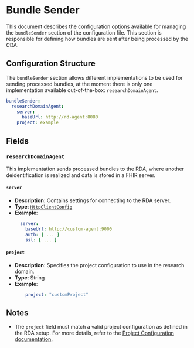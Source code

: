 # Bundle Sender <Badge type="tip" text="Clinical Domain Agent" /> <Badge type="warning" text="Since 5.0" />

This document describes the configuration options available for managing the `bundleSender` section
of the configuration file. This section is responsible for defining how bundles are sent after being
processed by the CDA.

## Configuration Structure

The `bundleSender` section allows different implementations to be used for sending processed
bundles, at the moment there is only one implementation available out-of-the-box:
`researchDomainAgent`.

```yaml
bundleSender:
  researchDomainAgent:
    server:
      baseUrl: http://rd-agent:8080
    project: example
```

## Fields

### `researchDomainAgent` <Badge type="warning" text="Since 5.0" />

This implementation sends processed bundles to the RDA, where another deidentification is realized
and data is stored in a FHIR server.

#### `server` <Badge type="warning" text="Since 5.0" />

* **Description**: Contains settings for connecting to the RDA server.
* **Type**: [`HttpClientConfig`](../types/HttpClientConfig)
* **Example**:
  ```yaml
    server:
      baseUrl: http://custom-agent:9000
      auth: [ ... ]
      ssl: [ ... ]
  ```

#### `project` <Badge type="warning" text="Since 5.0" />

* **Description**: Specifies the project configuration to use in the research domain.
* **Type**: String
* **Example**:
  ```yaml
      project: "customProject"
  ```

## Notes

* The `project` field must match a valid project configuration as defined in the RDA setup. For more
  details, refer to the [Project Configuration documentation](../rd-agent/project).
